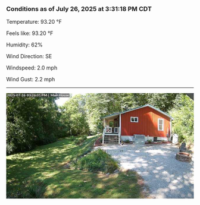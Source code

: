 ### Conditions as of July 26, 2025 at 3:31:18 PM CDT 

Temperature: 93.20 &deg;F

Feels like: 93.20 &deg;F

Humidity: 62%

Wind Direction: SE

Windspeed: 2.0 mph

Wind Gust: 2.2 mph

---

<img src="./images/latest.jpeg"/>

